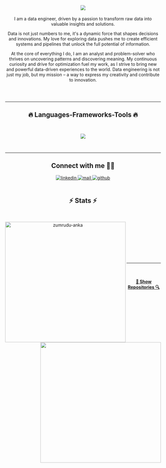 

<div align="center">

  <h1 align="center">
  <a href="https://git.io/typing-svg">
    <img src="https://readme-typing-svg.herokuapp.com/?lines=Hello+There!+👋🏻;+Myself+Kunal+Khedkar!;&center=true&size=30">
  </a>
</h1>

<div align="center">
 
I am a data engineer, driven by a passion to transform raw data into valuable insights and solutions.

Data is not just numbers to me, it's a dynamic force that shapes decisions and innovations. My love for exploring data pushes me to create efficient systems and pipelines that unlock the full potential of information.

At the core of everything I do, I am an analyst and problem-solver who thrives on uncovering patterns and discovering meaning. My continuous curiosity and drive for optimization fuel my work, as I strive to bring new and powerful data-driven experiences to the world. Data engineering is not just my job, but my mission – a way to express my creativity and contribute to innovation.

</div> 
 
<!-- ### Check out my latest creations on [Play Store]([https://www.youtube.com/channel/UC0IIGVFJE3vCvDO0FXDnQwg](https://play.google.com/store/apps/developer?id=emobilegamingstudio)). Here are some of my recent projects: -->
 
<br/>

<br/>

<!-- ## Skill Set 

<img style="margin: 10px" src="https://profilinator.rishav.dev/skills-assets/cplusplus-original.svg" alt="C++" height="50" />    <img style="margin: 10px" src="https://profilinator.rishav.dev/skills-assets/csharp-original.svg" alt="C#" height="50" />    <img style="margin: 10px" src="https://profilinator.rishav.dev/skills-assets/unity.png" alt="Unity" height="50" />    <img style="margin: 10px" src="https://profilinator.rishav.dev/skills-assets/photoshop-plain.svg" alt="Photoshop" height="50" />    <img style="margin: 10px" src="https://profilinator.rishav.dev/skills-assets/blender_community_badge_white.svg" alt="Blender" height="50" />  

<br/>    -->
  
  
<hr>
<h2 align="center">🔥 Languages-Frameworks-Tools 🔥</h2>
<br>
<p align="center">
  <a href="https://skillicons.dev">
    <img src=ev/"https://skillicons.dicons?i=git,python,sql,postgres,github,cpp,cs,unity" /><br>

  </a>
</p>
<br>
<hr>
 
## Connect with me 🤝🏻

<a href="https://www.linkedin.com/in/kunal-khedkar-2506791b5/" target="_blank">
<img src=https://img.shields.io/badge/linkedin-%231E77B5.svg?&style=for-the-badge&logo=linkedin&logoColor=white alt=linkedin style="margin-bottom: 5px;" />
</a>
<a href="mailto:kbkhedkar2200@gmail.com" target="_blank">
<img src=https://img.shields.io/badge/Gmail-D14836?style=for-the-badge&logo=gmail&logoColor=white alt=mail style="margin-bottom: 5px;" />
</a> 
<a href="https://github.com/KK3003" target="_blank">
<img src=https://img.shields.io/badge/github-%2324292e.svg?&style=for-the-badge&logo=github&logoColor=white alt=github style="margin-bottom: 5px;" />
</a>
 <br/>

 <br/>
 
 <h2 align="center">⚡ Stats ⚡</h2>
<br>
<p align=center>
  <div align=center>
    <a href="https://github.com/denvercoder1/github-readme-streak-stats" title="Go to Source">
      <img align="left" width=390 src="https://github-readme-streak-stats.herokuapp.com/?user=KK3003&theme=react&border=61dafb&hide_border=true" alt="zumrudu-anka" />
    </a>
    <a href="https://github.com/anuraghazra/github-readme-stats" title="Go to Source">
      <img align="right" width=390 src="https://github-readme-stats.vercel.app/api?username=KK3003&show_icons=true&theme=react&border_color=61dafb&hide_border=true" />
    </a>
  </div>
 <br><br><br><br>
  <br>
  <br>
  <br>
</p>
<hr>

<br>

<h4 align="center">
  <a href="https://github.com/KK3003?tab=repositories" title="Show Repositories">🔎 Show Repositories 🔍</a>
</h4>

</div>

